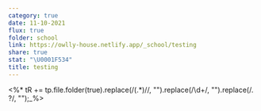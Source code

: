 ```yaml
---
category: true
date: 11-10-2021
flux: true
folder: school
link: https://owlly-house.netlify.app/_school/testing
share: true
stat: "\U0001F534"
title: testing
---
```


<%* tR += tp.file.folder(true).replace(/(.*)\//, "").replace(/\d+/, "").replace(/\. ?/, "");_%>